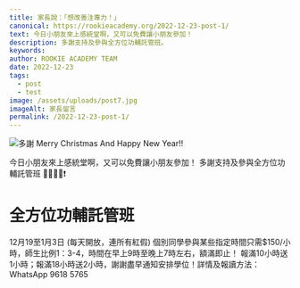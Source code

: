 ```yaml
---
title: 家長說：「想改善注專力！」
canonical: https://rookieacademy.org/2022-12-23-post-1/
text: 今日小朋友來上感統堂啊，又可以免費讓小朋友參加！
description: 多謝支持及參與全方位功輔託管班。
keywords: 
author: ROOKIE ACADEMY TEAM
date: 2022-12-23
tags:
  - post
  - test
image: /assets/uploads/post7.jpg
imageAlt: 家長留言
permalink: /2022-12-23-post-1/
---
```

![多謝](/assets/uploads/post8.jpg)
Merry Christmas And Happy New Year!!

今日小朋友來上感統堂啊，又可以免費讓小朋友參加！
多謝支持及參與全方位功輔託管班 💞🎅🏻🧸❗
# 全方位功輔託管班
12月19至1月3日 (每天開放，連所有紅假) 個別同學參與某些指定時間只需$150/小時，師生比例1：3-4，時間在早上9時至晚上7時左右，額滿即止！
報滿10小時送1小時；報滿18小時送2小時，謝謝盡早通知安排學位！詳情及報讀方法：WhatsApp 9618 5765 
